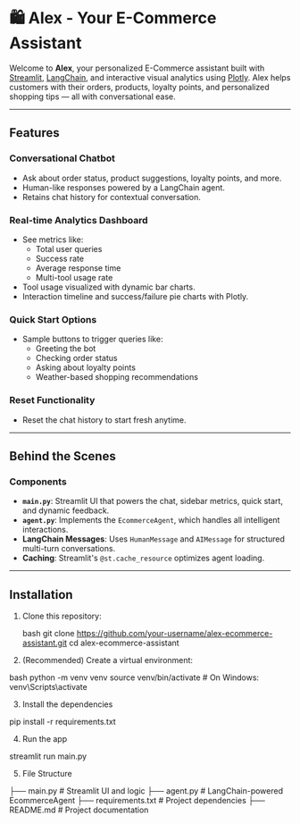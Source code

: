 # 🛍️ Alex - Your E-Commerce Assistant

Welcome to **Alex**, your personalized E-Commerce assistant built with [Streamlit](https://streamlit.io/), [LangChain](https://www.langchain.com/),
and interactive visual analytics using [Plotly](https://plotly.com/). Alex helps customers with their orders, products, loyalty points, and personalized
shopping tips — all with conversational ease.

---

##  Features

###  Conversational Chatbot
- Ask about order status, product suggestions, loyalty points, and more.
- Human-like responses powered by a LangChain agent.
- Retains chat history for contextual conversation.

### Real-time Analytics Dashboard
- See metrics like:
  - Total user queries
  - Success rate
  - Average response time
  - Multi-tool usage rate
- Tool usage visualized with dynamic bar charts.
- Interaction timeline and success/failure pie charts with Plotly.

### Quick Start Options
- Sample buttons to trigger queries like:
  - Greeting the bot
  - Checking order status
  - Asking about loyalty points
  - Weather-based shopping recommendations

###  Reset Functionality
- Reset the chat history to start fresh anytime.

---

## Behind the Scenes

###  Components
- **`main.py`**: Streamlit UI that powers the chat, sidebar metrics, quick start, and dynamic feedback.
- **`agent.py`**: Implements the `EcommerceAgent`, which handles all intelligent interactions.
- **LangChain Messages**: Uses `HumanMessage` and `AIMessage` for structured multi-turn conversations.
- **Caching**: Streamlit's `@st.cache_resource` optimizes agent loading.

---

## Installation

1. Clone this repository:

   bash
   git clone https://github.com/your-username/alex-ecommerce-assistant.git
   cd alex-ecommerce-assistant

2. (Recommended) Create a virtual environment:

bash
python -m venv venv
source venv/bin/activate   # On Windows: venv\Scripts\activate

3. Install the dependencies

pip install -r requirements.txt

4. Run the app

streamlit run main.py

5. File Structure

├── main.py               # Streamlit UI and logic
├── agent.py              # LangChain-powered EcommerceAgent
├── requirements.txt      # Project dependencies
├── README.md             # Project documentation

